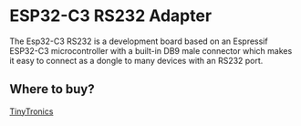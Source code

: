 # ESP32-C3 RS232 Adapter
The Esp32-C3 RS232 is a development board based on an Espressif ESP32-C3 microcontroller with a built-in DB9 male connector which makes it easy to connect as a dongle to many devices with an RS232 port.

## Where to buy?
[TinyTronics](https://www.tinytronics.nl/index.php?route=product/product&product_id=7406)
